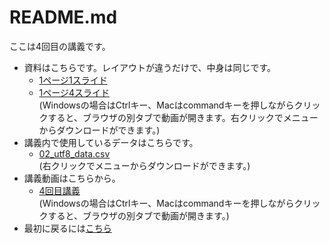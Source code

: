 # README.md
ここは4回目の講義です。 </br>
* 資料はこちらです。レイアウトが違うだけで、中身は同じです。</br>
  * [1ページ1スライド](2025統計学_基礎04.pdf) </br>
  * [1ページ4スライド](2025統計学_基礎04_1P4.pdf)　</br>
(Windowsの場合はCtrlキー、Macはcommandキーを押しながらクリックすると、ブラウザの別タブで動画が開きます。右クリックでメニューからダウンロードができます。)</br>
* 講義内で使用しているデータはこちらです。</br>
  * [02_utf8_data.csv](02_utf8_data.csv)  </br>
(右クリックでメニューからダウンロードができます。)</br> 
* 講義動画はこちらから。 </br>
  * [4回目講義](https://youtu.be/0Z6dNCh8UJ8)</br>
(Windowsの場合はCtrlキー、Macはcommandキーを押しながらクリックすると、ブラウザの別タブで動画が開きます。)</br>
* 最初に戻るには[こちら](https://github.com/kerokerodasu-collab/2025_grad_stat/blob/main/README.md#2025_grad_stat)
